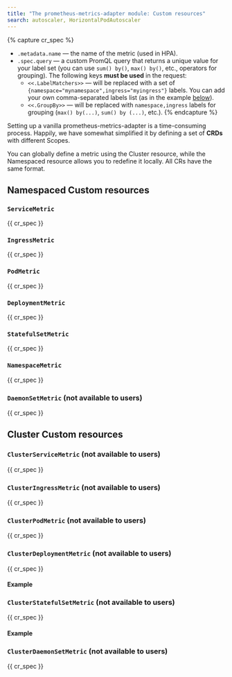 ```yaml
---
title: "The prometheus-metrics-adapter module: Custom resources"
search: autoscaler, HorizontalPodAutoscaler 
---
```


{% capture cr_spec %}
* `.metadata.name` — the name of the metric (used in HPA).
* `.spec.query` — a custom PromQL query that returns a unique value for your label set (you can use `sum() by()`, `max() by()`, etc., operators for grouping). The following keys **must be used** in the request:
    * `<<.LabelMatchers>>` — will be replaced with a set of `{namespace="mynamespace",ingress="myingress"}` labels. You can add your own comma-separated labels list (as in the example [below](usage.html#example-of-using-rabbitmq-queue-size-based-custom-metrics)).
    * `<<.GroupBy>>` — will be replaced with `namespace,ingress` labels for grouping (`max() by(...)`, `sum() by (...)`, etc.).
{% endcapture %}

Setting up a vanilla prometheus-metrics-adapter is a time-consuming process. Happily, we have somewhat simplified it by defining a set of **CRDs** with different Scopes.

You can globally define a metric using the Cluster resource, while the Namespaced resource allows you to redefine it locally. All CRs have the same format.

## Namespaced Custom resources
### `ServiceMetric`
{{ cr_spec }}

### `IngressMetric`
{{ cr_spec }}

### `PodMetric`
{{ cr_spec }}

### `DeploymentMetric`
{{ cr_spec }}

### `StatefulSetMetric`
{{ cr_spec }}

### `NamespaceMetric`
{{ cr_spec }}

### `DaemonSetMetric` (not available to users)
{{ cr_spec }}

## Cluster Custom resources

### `ClusterServiceMetric` (not available to users)
{{ cr_spec }}

### `ClusterIngressMetric` (not available to users)
{{ cr_spec }}

### `ClusterPodMetric` (not available to users)
{{ cr_spec }}

### `ClusterDeploymentMetric` (not available to users)
{{ cr_spec }}
#### Example

### `ClusterStatefulSetMetric` (not available to users)
{{ cr_spec }}
#### Example

### `ClusterDaemonSetMetric` (not available to users)
{{ cr_spec }}

